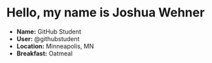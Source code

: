 # Hello, my name is Joshua Wehner

* **Name:** GitHub Student
* **User:** @githubstudent
* **Location:** Minneapolis, MN
* **Breakfast:** Oatmeal
